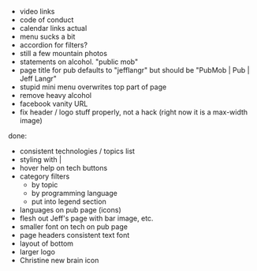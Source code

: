 - video links
- code of conduct
- calendar links actual
- menu sucks a bit
- accordion for filters?
- still a few mountain photos
- statements on alcohol. "public mob"
- page title for pub defaults to "jefflangr" but should be "PubMob | Pub | Jeff Langr"
- stupid mini menu overwrites top part of page
- remove heavy alcohol
- facebook vanity URL
- fix header / logo stuff properly, not a hack (right now it is a max-width image)

done:

- consistent technologies / topics list
- styling with |
- hover help on tech buttons
- category filters
    - by topic
    - by programming language
    - put into legend section
- languages on pub page (icons)
- flesh out Jeff's page with bar image, etc.
- smaller font on tech on pub page
- page headers consistent text font
- layout of bottom
- larger logo
- Christine new brain icon
